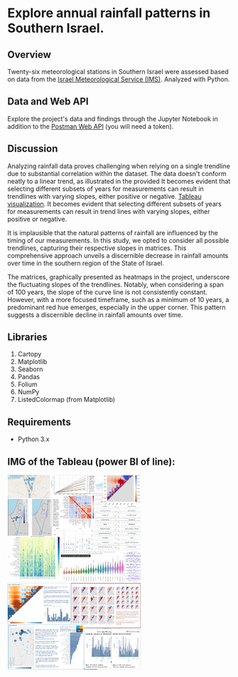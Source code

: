 # Explore annual rainfall patterns in Southern Israel.

## Overview

Twenty-six meteorological stations in Southern Israel were assessed based on data from the [Israel Meteorological Service (IMS)](https://ims.gov.il/he/data_gov).
Analyzed with Python.

## Data and Web API

Explore the project's data and findings through the Jupyter Notebook in addition to the [Postman Web API](link) (you will need a token).

## Discussion

Analyzing rainfall data proves challenging when relying on a single trendline due to substantial correlation within the dataset. 
The data doesn't conform neatly to a linear trend, 
as illustrated in the provided It becomes evident that selecting different subsets of years for measurements can result
in trendlines with varying slopes, either positive or negative.
[Tableau visualization](https://public.tableau.com/app/profile/nisan.sher/viz/RainTrendAnalysisInSouthernIsrael/Story1). 
It becomes evident that selecting different subsets of years for measurements can result in trend lines with varying slopes,
either positive or negative.

It is implausible that the natural patterns of rainfall are influenced by the timing of our measurements. In this study, we opted to consider all possible trendlines, capturing their respective slopes in matrices. This comprehensive approach unveils a discernible decrease in rainfall amounts over time in the southern region of the State of Israel.

The matrices, graphically presented as heatmaps in the project, underscore the fluctuating slopes of the trendlines. Notably, when considering a span of 100 years, the slope of the curve line is not consistently constant. However, with a more focused timeframe, such as a minimum of 10 years, a predominant red hue emerges, especially in the upper corner. This pattern suggests a discernible decline in rainfall amounts over time.

## Libraries

1. Cartopy
2. Matplotlib
3. Seaborn
4. Pandas
5. Folium
6. NumPy
7. ListedColormap (from Matplotlib)

## Requirements

- Python 3.x

## IMG of the Tableau (power  BI of line):
<img src="plots.png" alt="Alt Text" width="300">

<br>

<img src="tableau.png" alt="Alt Text" width="300">
